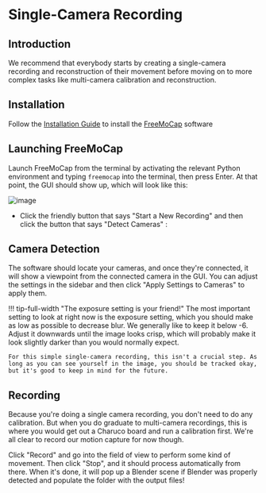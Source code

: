 # Single-Camera Recording

## Introduction
We recommend that everybody starts by creating a single-camera recording and reconstruction of their movement before moving on to more complex tasks like multi-camera calibration and reconstruction. 

## Installation 

Follow the [Installation Guide](installation.md) to install the [FreeMoCap](https://github.com/freemocap/freemocap) software

## Launching FreeMoCap
Launch FreeMoCap from the terminal by activating the relevant Python environment and typing `freemocap` into the terminal, then press Enter. At that point, the GUI should show up, which will look like this:

![image](https://user-images.githubusercontent.com/15314521/239695690-90ef7e7b-48f3-4f46-8d4a-5b5bcc3254b3.png)


- Click the friendly button that says "Start a New Recording" and then click the button that says "Detect Cameras" :


## Camera Detection
The software should locate your cameras, and once they're connected, it will show a viewpoint from the connected camera in the GUI. You can adjust the settings in the sidebar and then click "Apply Settings to Cameras" to apply them. 

!!! tip-full-width "The exposure setting is your friend!"
    The most important setting to look at right now is the exposure setting, which you should make as low as possible to decrease blur. We generally like to keep it below -6. Adjust it downwards until the image looks crisp, which will probably make it look slightly darker than you would normally expect. 
    
    For this simple single-camera recording, this isn't a crucial step. As long as you can see yourself in the image, you should be tracked okay, but it's good to keep in mind for the future.

## Recording
Because you're doing a single camera recording, you don't need to do any calibration. But when you do graduate to multi-camera recordings, this is where you would get out a Charuco board and run a calibration first. We're all clear to record our motion capture for now though.

Click "Record" and go into the field of view to perform some kind of movement. Then click "Stop", and it should process automatically from there. When it's done, it will pop up a Blender scene if Blender was properly detected and populate the folder with the output files!


